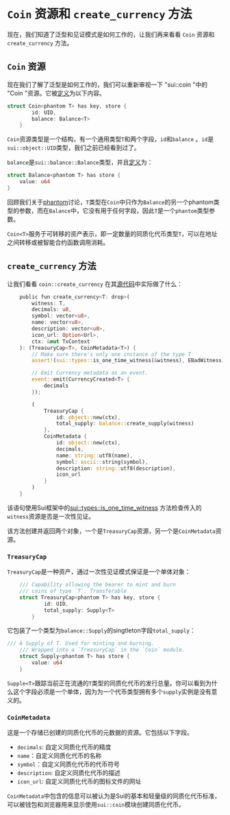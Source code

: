 # `Coin` 资源和 `create_currency` 方法

现在，我们知道了泛型和见证模式是如何工作的，让我们再来看看 `Coin` 资源和 `create_currency` 方法。

## `Coin` 资源

现在我们了解了泛型是如何工作的，我们可以重新审视一下 "sui::coin "中的 "Coin "资源。它被[定义](https://github.com/MystenLabs/sui/blob/main/crates/sui-framework/packages/sui-framework/sources/coin.move#L26)为以下内容。

```rust
struct Coin<phantom T> has key, store {
        id: UID,
        balance: Balance<T>
    }
```

`Coin`资源类型是一个结构，有一个通用类型`T`和两个字段，`id`和`balance` 。`id`是`sui::object::UID`类型，我们之前已经看到过了。

`balance`是`sui::balance::Balance`类型，并且[定义](https://github.com/MystenLabs/sui/blob/main/crates/sui-framework/packages/sui-framework/sources/balance.move#L32)为：

```rust 
struct Balance<phantom T> has store {
    value: u64
}
```

回顾我们关于[phantom](<https://github.com/sui-foundation/sui-move-intro-course/blob/main/unit-three/lessons/3_witness_design_pattern.md#the-phantom-keyword>)讨论，`T`类型在`Coin`中只作为`Balance`的另一个phantom类型的参数，而在`Balance`中，它没有用于任何字段，因此`T`是一个`phantom`类型参数。

`Coin<T>`服务于可转移的资产表示，即一定数量的同质化代币类型`T`，可以在地址之间转移或被智能合约函数调用消耗。

## `create_currency` 方法

让我们看看 `coin::create_currency` 在其[源代码](https://github.com/MystenLabs/sui/blob/main/crates/sui-framework/packages/sui-framework/sources/coin.move#L235)中实际做了什么：

```rust
    public fun create_currency<T: drop>(
        witness: T,
        decimals: u8,
        symbol: vector<u8>,
        name: vector<u8>,
        description: vector<u8>,
        icon_url: Option<Url>,
        ctx: &mut TxContext
    ): (TreasuryCap<T>, CoinMetadata<T>) {
        // Make sure there's only one instance of the type T
        assert!(sui::types::is_one_time_witness(&witness), EBadWitness);

        // Emit Currency metadata as an event.
        event::emit(CurrencyCreated<T> {
            decimals
        });

        (
            TreasuryCap {
                id: object::new(ctx),
                total_supply: balance::create_supply(witness)
            },
            CoinMetadata {
                id: object::new(ctx),
                decimals,
                name: string::utf8(name),
                symbol: ascii::string(symbol),
                description: string::utf8(description),
                icon_url
            }
        )
    }
```

该语句使用Sui框架中的[sui::types::is_one_time_witness](https://github.com/MystenLabs/sui/blob/main/crates/sui-framework/packages/sui-framework/sources/types.move) 方法检查传入的`witness`资源是否是一次性见证。

该方法创建并返回两个对象，一个是`TreasuryCap`资源，另一个是`CoinMetadata`资源。

### `TreasuryCap`

`TreasuryCap`是一种资产，通过一次性见证模式保证是一个单体对象：

```rust
    /// Capability allowing the bearer to mint and burn
    /// coins of type `T`. Transferable
    struct TreasuryCap<phantom T> has key, store {
            id: UID,
            total_supply: Supply<T>
        }
```

它包装了一个类型为`balance::Supply`的singtleton字段`total_supply`：

```rust
/// A Supply of T. Used for minting and burning.
    /// Wrapped into a `TreasuryCap` in the `Coin` module.
    struct Supply<phantom T> has store {
        value: u64
    }
```

`Supple<T>`跟踪当前正在流通的`T`类型的同质化代币的发行总量。你可以看到为什么这个字段必须是一个单体，因为为一个代币类型拥有多个`supply`实例是没有意义的。

### `CoinMetadata`

这是一个存储已创建的同质化代币的元数据的资源。它包括以下字段。

- `decimals`: 自定义同质化代币的精度
- `name`：自定义同质化代币的名称
- `symbol`：自定义同质化代币的代币符号
- `description`: 自定义同质化代币的描述
- `icon_url`: 自定义同质化代币的图标文件的网址

`CoinMetadata`中包含的信息可以被认为是Sui的基本和轻量级的同质化代币标准，可以被钱包和浏览器用来显示使用`sui::coin`模块创建同质化代币。
